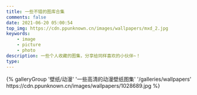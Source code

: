 ```yaml
---
title: 一些不错的图库合集
comments: false
date: 2021-06-20 05:00:54
top_img: https://cdn.ppunknown.cn/images/wallpapers/mxd_2.jpg
keywords:
    - image
    - picture
    - photo
description: 一些个人收藏的图集，分享给同样喜欢的小伙伴~！
type:
---
```

<div class="gallery-group-main">
{% galleryGroup '壁纸/动漫' '一些高清的动漫壁纸图集' '/galleries/wallpapers' https://cdn.ppunknown.cn/images/wallpapers/1028689.jpg %}
</div>